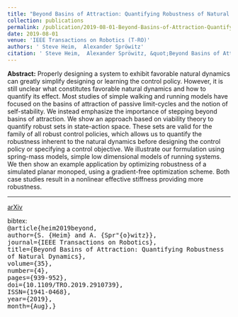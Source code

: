 ```yaml
---
title: "Beyond Basins of Attraction: Quantifying Robustness of Natural Dynamics"
collection: publications
permalink: /publication/2019-08-01-Beyond-Basins-of-Attraction-Quantifying-Robustness-of-Natural-Dynamics
date: 2019-08-01
venue: 'IEEE Transactions on Robotics (T-RO)'
authors: ' Steve Heim,  Alexander Spröwitz'
citation: ' Steve Heim,  Alexander Spröwitz, &quot;Beyond Basins of Attraction: Quantifying Robustness of Natural Dynamics.&quot; textcircledc 2019 IEEE Reprinted, with permission, from Transactions on Robotics, 2019.'
---
```


**Abstract:** Properly designing a system to exhibit favorable natural dynamics can greatly simplify designing or learning the control policy. However, it is still unclear what constitutes favorable natural dynamics and how to quantify its effect. Most studies of simple walking and running models have focused on the basins of attraction of passive limit-cycles and the notion of self-stability. We instead emphasize the importance of stepping beyond basins of attraction. We show an approach based on viability theory to quantify robust sets in state-action space. These sets are valid for the family of all robust control policies, which allows us to quantify the robustness inherent to the natural dynamics before designing the control policy or specifying a control objective. We illustrate our formulation using spring-mass models, simple low dimensional models of running systems. We then show an example application by optimizing robustness of a simulated planar monoped, using a gradient-free optimization scheme. Both case studies result in a nonlinear effective stiffness providing more robustness.

---

[arXiv](https://arxiv.org/pdf/1806.08081.pdf)

bibtex:  
<kbd>
@article{heim2019beyond,  
author={S. {Heim} and A. {Spr\"{o}witz}},  
journal={IEEE Transactions on Robotics},  
title={Beyond Basins of Attraction: Quantifying Robustness of Natural Dynamics},  
volume={35},  
number={4},  
pages={939-952},  
doi={10.1109/TRO.2019.2910739},  
ISSN={1941-0468},  
year={2019},  
month={Aug},}
</kbd>